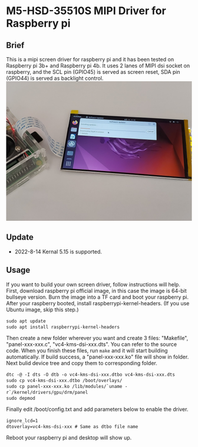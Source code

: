 # M5-HSD-35510S MIPI Driver for Raspberry pi
## Brief
This is a mipi screen driver for raspberry pi and it has been tested on Raspberry pi 3b+ and Raspberry pi 4b. It uses 2 lanes of MIPI dsi socket on raspberry, and the SCL pin (GPIO45) is served as screen reset, SDA pin (GPIO44) is served as backlight control.
![image](https://github.com/Huskia/M5-HSD-35510S/blob/main/doc/img/20220814_111057.jpg)
## Update
* 2022-8-14 Kernal 5.15 is supported.
## Usage
If you want to build your own screen driver, follow instructions will help.  
First, download raspberry pi official image, in this case the image is 64-bit bullseye version. Burn the image into a TF card and boot your raspberry pi.   
After your raspberry booted, install raspberrypi-kernel-headers.  (If you use Ubuntu image, skip this step.)
```
sudo apt update
sudo apt install raspberrypi-kernel-headers
```
Then create a new folder wherever you want and create 3 files: "Makefile", "panel-xxx-xxx.c", "vc4-kms-dsi-xxx.dts". You can refer to the source code. When you finish these files, run `make` and it will start building automatically. If build success, a "panel-xxx-xxx.ko" file will show in folder.  
Next bulid device tree and copy them to corresponding folder.  
```
dtc -@ -I dts -O dtb -o vc4-kms-dsi-xxx.dtbo vc4-kms-dsi-xxx.dts
sudo cp vc4-kms-dsi-xxx.dtbo /boot/overlays/
sudo cp panel-xxx-xxx.ko /lib/modules/`uname -r`/kernel/drivers/gpu/drm/panel
sudo depmod
```
Finally edit /boot/config.txt and add parameters below to enable the driver.  
```
ignore_lcd=1
dtoverlay=vc4-kms-dsi-xxx # Same as dtbo file name
```
Reboot your raspberry pi and desktop will show up.
